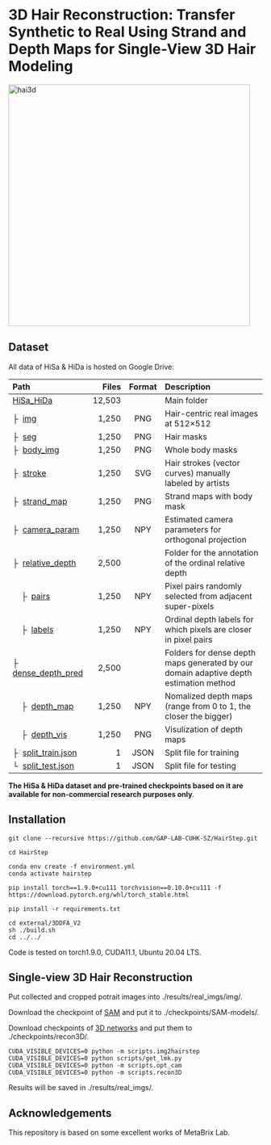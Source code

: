# 3D Hair Reconstruction: Transfer Synthetic to Real Using Strand and Depth Maps for Single-View 3D Hair Modeling 
<img width="479" alt="hai3d" src="https://github.com/hrx000/instance-segmentation-using-MASK-R-CNN/assets/51284717/5f5202a1-a11f-4d94-b0c0-80ba6e4b815d">



## Dataset
All data of HiSa & HiDa is hosted on Google Drive:

| Path | Files | Format | Description
| :--- | ----: | :----: | :----------
| [HiSa_HiDa](https://drive.google.com/open?id=16_wS405x3sTCbIo2rPXr9q6Y_kuS6tk-) | 12,503 | | Main folder
| &boxvr;&nbsp; [img](https://drive.google.com/open?id=1kXgdqZIfUwJ-dtwbqxiLgGOxDORrDoUa) | 1,250 | PNG | Hair-centric real images at 512&times;512
| &boxvr;&nbsp; [seg](https://drive.google.com/open?id=1EH0TGU443m-BDH_6_8rQfOaAR6iNTWau) | 1,250 | PNG | Hair masks
| &boxvr;&nbsp; [body_img](https://drive.google.com/open?id=1-2Fjos3OSTcxefalX6N56Yl61x1XSqRv) | 1,250 | PNG | Whole body masks
| &boxvr;&nbsp; [stroke](https://drive.google.com/open?id=1E56OPQZ2lpF2E5VovLOa_oDxHG2cglWd) | 1,250 | SVG | Hair strokes (vector curves) manually labeled by artists
| &boxvr;&nbsp; [strand_map](https://drive.google.com/open?id=1E6T8w8jsMHXBMEHohDMNUsvKd8D9JgTL) | 1,250 | PNG | Strand maps with body mask
| &boxvr;&nbsp; [camera_param](https://drive.google.com/open?id=16V4drMAO01tAehfKe827Y2xANpr-hDXd) | 1,250 | NPY | Estimated camera parameters for orthogonal projection
| &boxvr;&nbsp; [relative_depth](https://drive.google.com/open?id=1kTwVVGuRvgElHJDTCYQ6kpVsLbGdamRZ) | 2,500 |  | Folder for the annotation of the ordinal relative depth
| &nbsp;&nbsp;&nbsp;&nbsp;&boxvr;&nbsp; [pairs](https://drive.google.com/open?id=1EQoS11JavkaIB30tVbnD7blg1WdOaWYo) | 1,250 | NPY | Pixel pairs randomly selected from adjacent super-pixels
| &nbsp;&nbsp;&nbsp;&nbsp;&boxvr;&nbsp; [labels](https://drive.google.com/open?id=1DJp8bB6m34UTkz1YPnvH2NDqHx1z832c) | 1,250 | NPY | Ordinal depth labels for which pixels are closer in pixel pairs
| &boxvr;&nbsp; [dense_depth_pred](https://drive.google.com/open?id=16SmAFmH-XKSWTiDB8-1Y-jYQ6E_twsOU) | 2,500 |  | Folders for dense depth maps generated by our domain adaptive depth estimation method
| &nbsp;&nbsp;&nbsp;&nbsp;&boxvr;&nbsp; [depth_map](https://drive.google.com/open?id=1kaMguubZcvc4kpigijvD2KkMOY4seldr) | 1,250 | NPY | Nomalized depth maps (range from 0 to 1, the closer the bigger)
| &nbsp;&nbsp;&nbsp;&nbsp;&boxvr;&nbsp; [depth_vis](https://drive.google.com/open?id=1k_9rYcCRthnq5NmynqHYtmHdUJbJNAQG) | 1,250 | PNG | Visulization of depth maps
| &boxvr;&nbsp; [split_train.json](https://drive.google.com/open?id=1-9cZxp1KsJu9PUZpc4It6reihWxRrdV6) | 1 | JSON | Split file for training
| &boxur;&nbsp; [split_test.json](https://drive.google.com/open?id=1-EVSNXbfXhaiAxGSDq1tmaNz_pdqaFdm) | 1 | JSON | Split file for testing

**The HiSa & HiDa dataset and pre-trained checkpoints based on it are available for non-commercial research purposes only**.

## Installation
  ```
git clone --recursive https://github.com/GAP-LAB-CUHK-SZ/HairStep.git

cd HairStep

conda env create -f environment.yml
conda activate hairstep

pip install torch==1.9.0+cu111 torchvision==0.10.0+cu111 -f https://download.pytorch.org/whl/torch_stable.html

pip install -r requirements.txt

cd external/3DDFA_V2
sh ./build.sh
cd ../../
  ```
Code is tested on torch1.9.0, CUDA11.1, Ubuntu 20.04 LTS.

## Single-view 3D Hair Reconstruction
Put collected and cropped potrait images into ./results/real_imgs/img/. 

Download the checkpoint of [SAM](https://dl.fbaipublicfiles.com/segment_anything/sam_vit_h_4b8939.pth) and put it to ./checkpoints/SAM-models/. 

Download checkpoints of [3D networks](https://drive.google.com/file/d/1-akuukaYYtJDta24AAqVdgUOGte4EmQf/view?usp=drive_link) and put them to ./checkpoints/recon3D/.
  ```
  CUDA_VISIBLE_DEVICES=0 python -m scripts.img2hairstep
  CUDA_VISIBLE_DEVICES=0 python scripts/get_lmk.py
  CUDA_VISIBLE_DEVICES=0 python -m scripts.opt_cam
  CUDA_VISIBLE_DEVICES=0 python -m scripts.recon3D
  ```
Results will be saved in ./results/real_imgs/.


## Acknowledgements
This repository is based on some excellent works of MetaBrix Lab.

